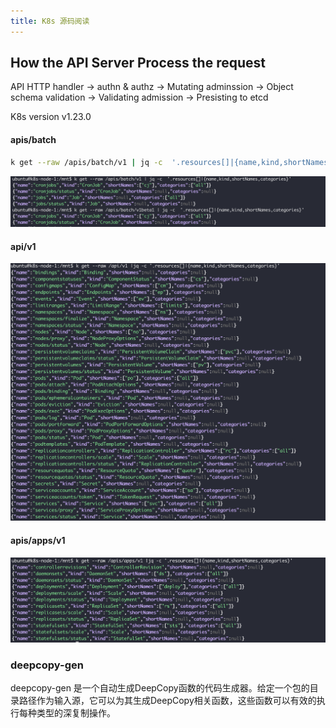 ```yaml
---
title: K8s 源码阅读
---
```












## How the API Server Process the request



API HTTP handler -> authn & authz -> Mutating adminssion -> Object schema validation -> Validating admission -> Presisting to etcd





K8s version v1.23.0



#### apis/batch

```sh
k get --raw /apis/batch/v1 | jq -c  '.resources[]|{name,kind,shortNames,categories}'
```

![image-20220212224012052](k8s_source_code_2.assets/image-20220212224012052.png)





#### api/v1

![image-20220212224529473](k8s_source_code_2.assets/image-20220212224529473.png)





#### apis/apps/v1

![image-20220212230119903](k8s_source_code_2.assets/image-20220212230119903.png)

































### deepcopy-gen 

deepcopy-gen 是一个自动生成DeepCopy函数的代码生成器。给定一个包的目录路径作为输入源，它可以为其生成DeepCopy相关函数，这些函数可以有效的执行每种类型的深复制操作。